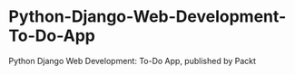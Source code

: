


# Python-Django-Web-Development-To-Do-App
Python Django Web Development: To-Do App, published by Packt
